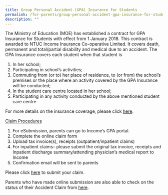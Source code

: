 ```yaml
---
title: Group Personal Accident (GPA) Insurance for Students
permalink: /for-parents/group-personal-accident-gpa-insurance-for-students
description: ""
---
```

<p>The Ministry of Education (MOE) has established a contract for GPA Insurance for Students with effect from 1 January 2018. This contract is awarded to NTUC Income Insurance Co-operative Limited. It covers death, permanent and total/partial disability and medical due to an accident. The GPA Insurance covers each student when that student is</p>
<ol>
<li>In her school;</li>
<li>Participating in school&rsquo;s activities;</li>
<li>Commuting from (or to) her place of residence, to&nbsp;(or from) the school&rsquo;s premises or the place where an activity covered by the GPA Insurance will be conducted;</li>
<li>In the student care centre located in her school;</li>
<li>Participating in any activity conducted by the above mentioned&nbsp;student care centre</li>
</ol>
<p>For more details on the insurance coverage, please click&nbsp;<a href="https://www.income.com.sg/insurance/insurance-for-businesses/group-insurance/group-personal-accident-insurance-for-students" target="_blank" rel="noopener">here</a>.</p>
<p><u>Claim Procedures</u></p>
<ol>
<li>For eSubmission, parents can go to Income&rsquo;s GPA portal.</li>
<li>Complete the online claim form</li>
<li>Upload tax invoice(s), receipts (outpatient/inpatient claims)</li>
<li>For inpatient claims&ndash; please submit the original tax invoice, receipts and Inpatient discharge summary/attending physician&rsquo;s medical report to Income</li>
<li>Confirmation&nbsp;email will be sent to parents</li>
</ol>
<p>Please click&nbsp;<a href="https://studentgpa.incomegroupins.com.sg/" target="_blank" rel="noopener">here</a>&nbsp;to submit your claim.&nbsp;</p>
<p>Parents who have made online submission are also able to check on the status of their Accident Claim from&nbsp;<a href="https://studentgpa.incomegroupins.com.sg/" target="_blank" rel="noopener">here</a>.&nbsp;</p>